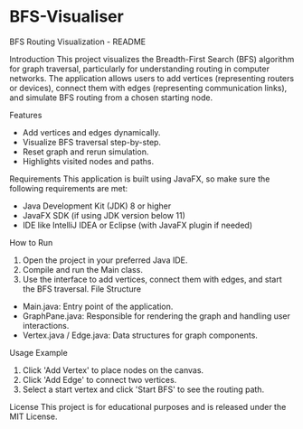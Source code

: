 # BFS-Visualiser
BFS Routing Visualization - README

Introduction
This project visualizes the Breadth-First Search (BFS) algorithm for graph traversal, particularly for understanding routing in computer networks. The application allows users to add vertices (representing routers or devices), connect them with edges (representing communication links), and simulate BFS routing from a chosen starting node.

Features
- Add vertices and edges dynamically.
- Visualize BFS traversal step-by-step.
- Reset graph and rerun simulation.
- Highlights visited nodes and paths.

Requirements
This application is built using JavaFX, so make sure the following requirements are met:
- Java Development Kit (JDK) 8 or higher
- JavaFX SDK (if using JDK version below 11)
- IDE like IntelliJ IDEA or Eclipse (with JavaFX plugin if needed)

How to Run
1. Open the project in your preferred Java IDE.
2. Compile and run the Main class.
3. Use the interface to add vertices, connect them with edges, and start the BFS traversal.
File Structure
- Main.java: Entry point of the application.
- GraphPane.java: Responsible for rendering the graph and handling user interactions.
- Vertex.java / Edge.java: Data structures for graph components.

Usage Example
1. Click 'Add Vertex' to place nodes on the canvas.
2. Click 'Add Edge' to connect two vertices.
3. Select a start vertex and click 'Start BFS' to see the routing path.

License
This project is for educational purposes and is released under the MIT License.
